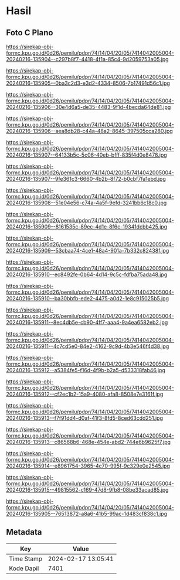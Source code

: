# Hasil

## Foto C Plano

https://sirekap-obj-formc.kpu.go.id/0d26/pemilu/pdpr/74/14/04/20/05/7414042005004-20240216-135904--c297b8f7-4418-4f1a-85c4-9d2059753a05.jpg

https://sirekap-obj-formc.kpu.go.id/0d26/pemilu/pdpr/74/14/04/20/05/7414042005004-20240216-135905--0ba3c2d3-e3d2-4334-8506-7b17491d56c1.jpg

https://sirekap-obj-formc.kpu.go.id/0d26/pemilu/pdpr/74/14/04/20/05/7414042005004-20240216-135906--30e4d6a5-de35-4483-9f1d-4becda64de81.jpg

https://sirekap-obj-formc.kpu.go.id/0d26/pemilu/pdpr/74/14/04/20/05/7414042005004-20240216-135906--aea8db28-c44a-48a2-8645-397505cca280.jpg

https://sirekap-obj-formc.kpu.go.id/0d26/pemilu/pdpr/74/14/04/20/05/7414042005004-20240216-135907--64133b5c-5c06-40eb-bfff-835f4d0e8478.jpg

https://sirekap-obj-formc.kpu.go.id/0d26/pemilu/pdpr/74/14/04/20/05/7414042005004-20240216-135907--9fe361c3-6660-4b2b-8f72-b0cbf7fa1ebd.jpg

https://sirekap-obj-formc.kpu.go.id/0d26/pemilu/pdpr/74/14/04/20/05/7414042005004-20240216-135908--51e04e56-c74a-4a5f-9efd-3241bb6c18c0.jpg

https://sirekap-obj-formc.kpu.go.id/0d26/pemilu/pdpr/74/14/04/20/05/7414042005004-20240216-135909--8161535c-89ec-4d1e-8f6c-19341dcbb425.jpg

https://sirekap-obj-formc.kpu.go.id/0d26/pemilu/pdpr/74/14/04/20/05/7414042005004-20240216-135909--53cbaa74-4ce1-48a4-901a-7b332c82438f.jpg

https://sirekap-obj-formc.kpu.go.id/0d26/pemilu/pdpr/74/14/04/20/05/7414042005004-20240216-135910--ec8492fe-0b64-4d14-9c5c-fdfba75ada48.jpg

https://sirekap-obj-formc.kpu.go.id/0d26/pemilu/pdpr/74/14/04/20/05/7414042005004-20240216-135910--ba30bbfb-ede2-4475-a0d2-1e8c915025b5.jpg

https://sirekap-obj-formc.kpu.go.id/0d26/pemilu/pdpr/74/14/04/20/05/7414042005004-20240216-135911--8ec4db5e-cb90-4ff7-aaa4-9a4ea6582eb2.jpg

https://sirekap-obj-formc.kpu.go.id/0d26/pemilu/pdpr/74/14/04/20/05/7414042005004-20240216-135911--4c7cd5e0-84e2-4162-9c9d-4b3e546f4d38.jpg

https://sirekap-obj-formc.kpu.go.id/0d26/pemilu/pdpr/74/14/04/20/05/7414042005004-20240216-135912--a5384fe5-f16d-4f9b-b2a5-d533318fab46.jpg

https://sirekap-obj-formc.kpu.go.id/0d26/pemilu/pdpr/74/14/04/20/05/7414042005004-20240216-135912--cf2ec1b2-15a9-4080-afa8-8508e7e3161f.jpg

https://sirekap-obj-formc.kpu.go.id/0d26/pemilu/pdpr/74/14/04/20/05/7414042005004-20240216-135913--f7f91dd4-d0af-41f3-8fd5-8ced63cdd251.jpg

https://sirekap-obj-formc.kpu.go.id/0d26/pemilu/pdpr/74/14/04/20/05/7414042005004-20240216-135913--c86568b6-468e-454e-abd2-744e6b9625f7.jpg

https://sirekap-obj-formc.kpu.go.id/0d26/pemilu/pdpr/74/14/04/20/05/7414042005004-20240216-135914--e8961754-3965-4c70-995f-9c329e0e2545.jpg

https://sirekap-obj-formc.kpu.go.id/0d26/pemilu/pdpr/74/14/04/20/05/7414042005004-20240216-135915--49815562-c169-47d8-9fb8-08be33acad85.jpg

https://sirekap-obj-formc.kpu.go.id/0d26/pemilu/pdpr/74/14/04/20/05/7414042005004-20240216-135905--76513872-a8a6-41b5-99ac-1d483cf838c1.jpg


## Metadata

| Key        | Value               |
| ---------- | ------------------- |
| Time Stamp | 2024-02-17 13:05:41 |
| Kode Dapil | 7401                |



